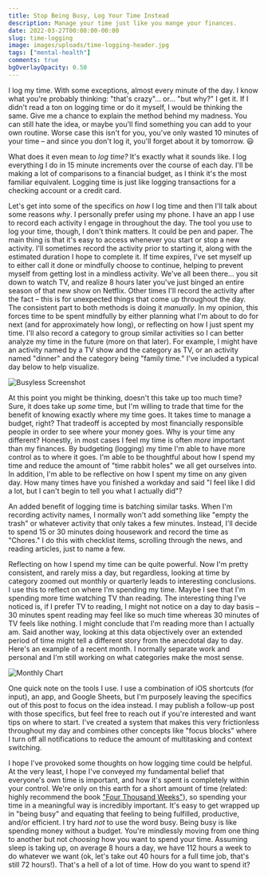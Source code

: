```yaml
---
title: Stop Being Busy, Log Your Time Instead
description: Manage your time just like you mange your finances.
date: 2022-03-27T00:00:00-00:00
slug: time-logging
image: images/uploads/time-logging-header.jpg
tags: ["mental-health"]
comments: true
bgOverlayOpacity: 0.50
---
```


I log my time. With some exceptions, almost every minute of the day. I know what you're probably thinking: "that's crazy"... or... "but why?" I get it. If I didn't read a ton on logging time or do it myself, I would be thinking the same. Give me a chance to explain the method behind my madness. You can still hate the idea, or maybe you'll find something you can add to your own routine. Worse case this isn't for you, you've only wasted 10 minutes of your time – and since you don't log it, you'll forget about it by tomorrow. 😃

What does it even mean to *log time?* It's exactly what it sounds like. I log everything I do in 15 minute increments over the course of each day. I'll be making a lot of comparisons to a financial budget, as I think it's the most familiar equivalent. Logging time is just like logging transactions for a checking account or a credit card.

Let's get into some of the specifics on *how* I log time and then I'll talk about some reasons *why*. I personally prefer using my phone. I have an app I use to record each activity I engage in throughout the day. The tool you use to log your time, though, I don't think matters. It could be pen and paper. The main thing is that it's easy to access whenever you start or stop a new activity. I'll sometimes record the activity prior to starting it, along with the estimated duration I hope to complete it. If time expires, I've set myself up to either call it done or mindfully choose to continue, helping to prevent myself from getting lost in a mindless activity. We've all been there... you sit down to watch TV, and realize 8 hours later you've just binged an entire season of that new show on Netflix. Other times I'll record the activity after the fact – this is for unexpected things that come up throughout the day. The consistent part to both methods is doing it *manually*. In my opinion, this forces time to be spent mindfully by either planning what I'm about to do for next (and for approximately how long), or reflecting on how I just spent my time. I'll also record a category to group similar activities so I can better analyze my time in the future (more on that later). For example, I might have an activity named by a TV show and the category as TV, or an activity named "dinner" and the category being "family time." I've included a typical day below to help visualize.

![Busyless Screenshot](/images/uploads/time-logging-busyless.png)

At this point you might be thinking, doesn't this take up too much time? Sure, it does take up *some* time, but I'm willing to trade that time for the benefit of knowing exactly where my time goes. It takes time to manage a budget, right? That tradeoff is accepted by most financially responsible people in order to see where your money goes. Why is your time any different? Honestly, in most cases I feel my time is often *more* important than my finances. By budgeting (logging) my time I'm able to have more control as to where it goes. I'm able to be thoughtful about how I spend my time and reduce the amount of "time rabbit holes" we all get ourselves into. In addition, I'm able to be reflective on how I spent my time on any given day. How many times have you finished a workday and said "I feel like I did a lot, but I can't begin to tell you what I actually did"? 

An added benefit of logging time is batching similar tasks. When I'm recording activity names, I normally won't add something like "empty the trash" or whatever activity that only takes a few minutes. Instead, I'll decide to spend 15 or 30 minutes doing housework and record the time as "Chores." I do this with checklist items, scrolling through the news, and reading articles, just to name a few.

Reflecting on how I spend my time can be quite powerful. Now I'm pretty consistent, and rarely miss a day, but regardless, looking at time by category zoomed out monthly or quarterly leads to interesting conclusions. I use this to reflect on where I'm spending my time. Maybe I see that I'm spending more time watching TV than reading. The interesting thing I've noticed is, if I prefer TV to reading, I might not notice on a day to day basis – 30 minutes spent reading may feel like so much time whereas 30 minutes of TV feels like nothing. I might conclude that I'm reading more than I actually am. Said another way, looking at this data objectively over an extended period of time might tell a different story from the anecdotal day to day. Here's an example of a recent month. I normally separate work and personal and I'm still working on what categories make the most sense.

![Monthly Chart](/images/uploads/time-logging-chart.png)

One quick note on the tools I use. I use a combination of iOS shortcuts (for input), an app, and Google Sheets, but I'm purposely leaving the specifics out of this post to focus on the idea instead. I may publish a follow-up post with those specifics, but feel free to reach out if you're interested and want tips on where to start. I've created a system that makes this very frictionless throughout my day and combines other concepts like "focus blocks" where I turn off all notifications to reduce the amount of multitasking and context switching.

I hope I've provoked some thoughts on how logging time could be helpful. At the very least, I hope I've conveyed my fundamental belief that everyone's own time is important, and how it's spent is completely within your control. We're only on this earth for a short amount of time (related: highly recommend the book ["Four Thousand Weeks"](https://www.oliverburkeman.com/books)), so spending your time in a meaningful way is incredibly important. It's easy to get wrapped up in "being busy" and equating that feeling to being fulfilled, productive, and/or efficient. I try hard *not* to use the word busy. Being busy is like spending money without a budget. You're mindlessly moving from one thing to another but not *choosing* how you want to spend your time. Assuming sleep is taking up, on average 8 hours a day, we have 112 hours a week to do whatever we want (ok, let's take out 40 hours for a full time job, that's still 72 hours!). That's a hell of a lot of time. How do you want to spend it?